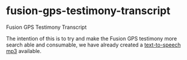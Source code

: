 # fusion-gps-testimony-transcript
Fusion GPS Testimony Transcript

The intention of this is to try and make the Fusion GPS testimony more search able and consumable, we have already created a [text-to-speech mp3](https://raw.githubusercontent.com/verystablegenius/fusion-gps-testimony-transcript/master/fusion-gps-testimony-transcript.mp3) available.
